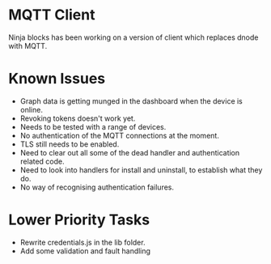 # MQTT Client

Ninja blocks has been working on a version of client which replaces dnode with MQTT.

# Known Issues

* Graph data is getting munged in the dashboard when the device is online.
* Revoking tokens doesn't work yet.
* Needs to be tested with a range of devices.
* No authentication of the MQTT connections at the moment.
* TLS still needs to be enabled.
* Need to clear out all some of the dead handler and authentication related code.
* Need to look into handlers for install and uninstall, to establish what they do.
* No way of recognising authentication failures.

# Lower Priority Tasks

* Rewrite credentials.js in the lib folder.
* Add some validation and fault handling
